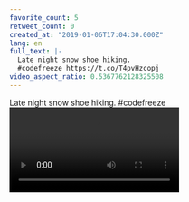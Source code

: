 ```yaml
---
favorite_count: 5
retweet_count: 0
created_at: "2019-01-06T17:04:30.000Z"
lang: en
full_text: |-
  Late night snow shoe hiking.
  #codefreeze https://t.co/T4pvHzcopj
video_aspect_ratio: 0.5367762128325508
---
```


Late night snow shoe hiking. #codefreeze
![Embedded Video](https://twitter-media-coderbyheart.s3.eu-north-1.amazonaws.com/1081959705453477888-y1St6hi-GYyD0eC-.mp4)
